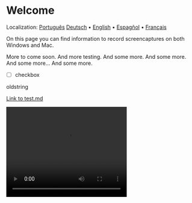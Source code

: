 # Welcome
Localization: [Português](https://ewildingli.github.io/Global-Instructor-Guidelines/BP/) [Deutsch](https://ewildingli.github.io/Global-Instructor-Guidelines/DE/) • [English](https://ewildingli.github.io/Global-Instructor-Guidelines/) • [Espagñol](https://ewildingli.github.io/Global-Instructor-Guidelines/ES/) • [Français](https://ewildingli.github.io/Global-Instructor-Guidelines/FR/)

On this page you can find information to record screencaptures on both Windows and Mac.

More to come soon. And more testing. And some more. And some more. And some more...
And some more.

- [ ] checkbox

oldstring

[Link to test.md](https://ewildingli.github.io/Global-Instructor-Guidelines/test.html)

<video width="320" height="240" controls><source src="https://github.com/user-attachments/assets/6fa2e412-0073-41ed-81e4-6a23a32ee3ce" type="video/mp4">Your browser does not support the video tag.</video>

